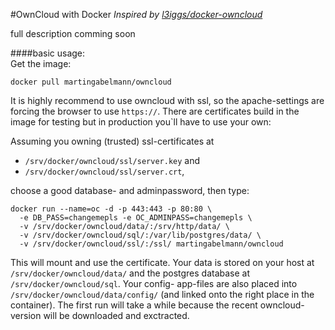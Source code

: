#OwnCloud with Docker
_Inspired by [l3iggs/docker-owncloud](https://github.com/l3iggs/docker-owncloud)_
 
full description comming soon
 
####basic usage:  
Get the image:
```
docker pull martingabelmann/owncloud
```
It is highly recommend to use owncloud with ssl, so the apache-settings are forcing the browser to use ``https://``. There are certificates build in the image for testing but in production you`ll have to use your own:

Assuming you owning (trusted) ssl-certificates at 
 - ``/srv/docker/owncloud/ssl/server.key`` and 
 - ``/srv/docker/owncloud/ssl/server.crt``,

choose a good database- and adminpassword, then type:
  
```
docker run --name=oc -d -p 443:443 -p 80:80 \
  -e DB_PASS=changemepls -e OC_ADMINPASS=changemepls \
  -v /srv/docker/owncloud/data/:/srv/http/data/ \
  -v /srv/docker/owncloud/sql/:/var/lib/postgres/data/ \
  -v /srv/docker/owncloud/ssl/:/ssl/ martingabelmann/owncloud
```

This will mount and use the certificate. Your data is stored on your host at ``/srv/docker/owncloud/data/`` and the postgres database at ``/srv/docker/owncloud/sql``. Your config- app-files are also placed into ``/srv/docker/owncloud/data/config/`` (and linked onto the right place in the container). The first run will take a while because the recent owncloud-version will be downloaded and exctracted. 
